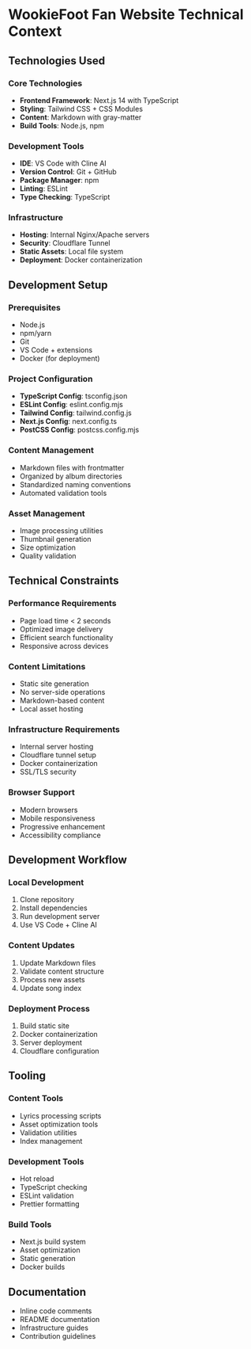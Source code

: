 # WookieFoot Fan Website Technical Context

## Technologies Used

### Core Technologies
- **Frontend Framework**: Next.js 14 with TypeScript
- **Styling**: Tailwind CSS + CSS Modules
- **Content**: Markdown with gray-matter
- **Build Tools**: Node.js, npm

### Development Tools
- **IDE**: VS Code with Cline AI
- **Version Control**: Git + GitHub
- **Package Manager**: npm
- **Linting**: ESLint
- **Type Checking**: TypeScript

### Infrastructure
- **Hosting**: Internal Nginx/Apache servers
- **Security**: Cloudflare Tunnel
- **Static Assets**: Local file system
- **Deployment**: Docker containerization

## Development Setup

### Prerequisites
- Node.js
- npm/yarn
- Git
- VS Code + extensions
- Docker (for deployment)

### Project Configuration
- **TypeScript Config**: tsconfig.json
- **ESLint Config**: eslint.config.mjs
- **Tailwind Config**: tailwind.config.js
- **Next.js Config**: next.config.ts
- **PostCSS Config**: postcss.config.mjs

### Content Management
- Markdown files with frontmatter
- Organized by album directories
- Standardized naming conventions
- Automated validation tools

### Asset Management
- Image processing utilities
- Thumbnail generation
- Size optimization
- Quality validation

## Technical Constraints

### Performance Requirements
- Page load time < 2 seconds
- Optimized image delivery
- Efficient search functionality
- Responsive across devices

### Content Limitations
- Static site generation
- No server-side operations
- Markdown-based content
- Local asset hosting

### Infrastructure Requirements
- Internal server hosting
- Cloudflare tunnel setup
- Docker containerization
- SSL/TLS security

### Browser Support
- Modern browsers
- Mobile responsiveness
- Progressive enhancement
- Accessibility compliance

## Development Workflow

### Local Development
1. Clone repository
2. Install dependencies
3. Run development server
4. Use VS Code + Cline AI

### Content Updates
1. Update Markdown files
2. Validate content structure
3. Process new assets
4. Update song index

### Deployment Process
1. Build static site
2. Docker containerization
3. Server deployment
4. Cloudflare configuration

## Tooling

### Content Tools
- Lyrics processing scripts
- Asset optimization tools
- Validation utilities
- Index management

### Development Tools
- Hot reload
- TypeScript checking
- ESLint validation
- Prettier formatting

### Build Tools
- Next.js build system
- Asset optimization
- Static generation
- Docker builds

## Documentation
- Inline code comments
- README documentation
- Infrastructure guides
- Contribution guidelines
